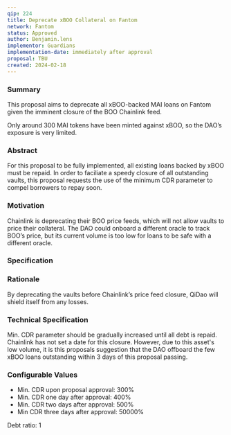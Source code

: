 ```yaml
---
qip: 224
title: Deprecate xBOO Collateral on Fantom
network: Fantom
status: Approved
author: Benjamin.lens
implementor: Guardians
implementation-date: immediately after approval
proposal: TBU
created: 2024-02-18
---
```


### **Summary**

This proposal aims to deprecate all xBOO-backed MAI loans on Fantom given the imminent closure of the BOO Chainlink feed.

Only around 300 MAI tokens have been minted against xBOO, so the DAO’s exposure is very limited.

### **Abstract**

For this proposal to be fully implemented, all existing loans backed by xBOO must be repaid. In order to faciliate a speedy closure of all outstanding vaults, this proposal requests the use of the minimum CDR parameter to compel borrowers to repay soon.

### **Motivation**

Chainlink is deprecating their BOO price feeds, which will not allow vaults to price their collateral. The DAO could onboard a different oracle to track BOO’s price, but its current volume is too low for loans to be safe with a different oracle.

### **Specification**

### **Rationale**

By deprecating the vaults before Chainlink’s price feed closure, QiDao will shield itself from any losses.

### **Technical Specification**

Min. CDR parameter should be gradually increased until all debt is repaid. Chainlink has not set a date for this closure. However, due to this asset's low volume, it is this proposals suggestion that the DAO offboard the few xBOO loans outstanding within 3 days of this proposal passing.

### **Configurable Values**

* Min. CDR upon proposal approval: 300%
* Min. CDR one day after approval: 400%
* Min. CDR two days after approval: 500%
* Min CDR three days after approval: 50000%

Debt ratio: 1
